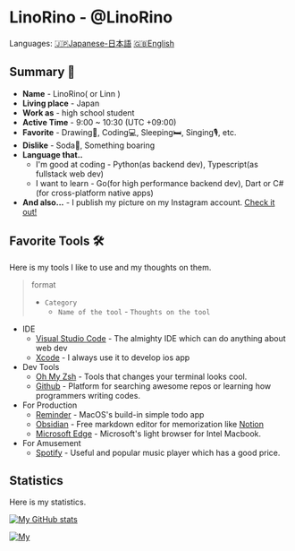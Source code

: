 # LinoRino - @LinoRino

<!-- Languages -->

Languages:
[🇯🇵Japanese-日本語](README_jp.md)
[🇬🇧English](README.md)

## Summary 🪪

- **Name** - LinoRino( or Linn )
- **Living place** - Japan
- **Work as** - high school student
- **Active Time** - 9:00 ~ 10:30 (UTC +09:00)
- **Favorite** - Drawing🎨, Coding💻, Sleeping🛏️, Singing🎙️, etc.
- **Dislike** - Soda🥤, Something boaring
- **Language that..**
  - I'm good at coding - Python(as backend dev), Typescript(as fullstack web dev)
  - I want to learn - Go(for high performance backend dev), Dart or C#(for cross-platform native apps)
- **And also...** - I publish my picture on my Instagram account. [Check it out!](www.instagram.com/LinoRino_off)

## Favorite Tools 🛠️

Here is my tools I like to use and my thoughts on them.

> format
> - `Category`
>   - `Name of the tool` - `Thoughts on the tool`

- IDE
  - [Visual Studio Code](https://code.visualstudio.com/) - The almighty IDE which can do anything about web dev
  - [Xcode](https://developer.apple.com/xcode/) - I always use it to develop ios app
- Dev Tools
  - [Oh My Zsh](https://ohmyz.sh/) - Tools that changes your terminal looks cool. 
  - [Github](https://github.com) - Platform for searching awesome repos or learning how programmers writing codes.
- For Production
  - [Reminder](https://support.apple.com/ja-jp/guide/reminders/welcome/mac) - MacOS's build-in simple todo app
  - [Obsidian](https://obsidian.md/) - Free markdown editor for memorization like [Notion](https://www.notion.so)
  - [Microsoft Edge](https://www.microsoft.com/edge) - Microsoft's light browser for Intel Macbook.
- For Amusement
  - [Spotify](https://open.spotify.com/) - Useful and popular music player which has a good price.
## Statistics

Here is my statistics.

[![My GitHub stats](https://github-readme-stats.vercel.app/api?username=LinoRino&show_icons=true&count_private=true&theme=tokyonight&border_radius=24)](https://github.com/LinoRino/github-readme-stats)

[![My](https://github-readme-stats.vercel.app/api/top-langs/?username=LinoRino&count_private=true&theme=tokyonight&border_radius=24)](https://github.com/LinoRino/github-readme-stats)

